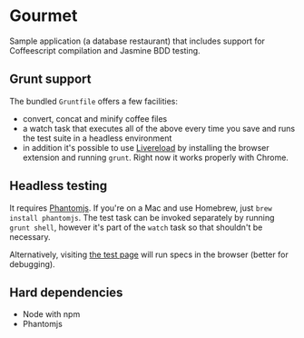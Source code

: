 # Gourmet

Sample application (a database restaurant) that includes support for Coffeescript compilation and Jasmine BDD testing.

## Grunt support

The bundled `Gruntfile` offers a few facilities:

- convert, concat and minify coffee files
- a watch task that executes all of the above every time you save and runs the test suite in a headless environment
- in addition it's  possible to use [Livereload](http://livereload.com/) by installing the browser extension and running `grunt`. Right now it works properly with Chrome.

## Headless testing

It requires [Phantomjs](http://phantomjs.org/). If you're on a Mac and use Homebrew, just `brew install phantomjs`. The test task can be invoked separately by running `grunt shell`, however it's part of the `watch` task so that shouldn't be necessary.

Alternatively, visiting [the test page](http://localhost:8000/SpecRunner.html) will run specs in the browser (better for debugging).

## Hard dependencies

- Node with npm
- Phantomjs
